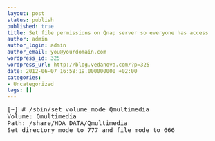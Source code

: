 ```yaml
---
layout: post
status: publish
published: true
title: Set file permissions on Qnap server so everyone has access
author: admin
author_login: admin
author_email: you@yourdomain.com
wordpress_id: 325
wordpress_url: http://blog.vedanova.com/?p=325
date: 2012-06-07 16:58:19.000000000 +02:00
categories:
- Uncategorized
tags: []
---
```

<pre>
[~] # /sbin/set_volume_mode Qmultimedia
Volume: Qmultimedia
Path: /share/HDA_DATA/Qmultimedia
Set directory mode to 777 and file mode to 666
</pre>
